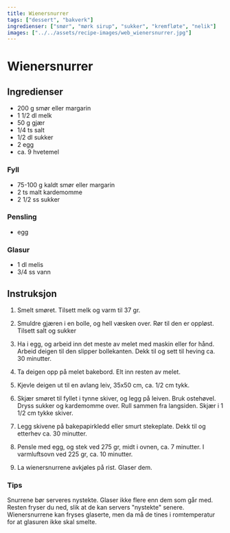 ```yaml
---
title: Wienersnurrer
tags: ["dessert", "bakverk"]
ingredienser: ["smør", "mørk sirup", "sukker", "kremfløte", "nelik"]
images: ["../../assets/recipe-images/web_wienersnurrer.jpg"]
---
```


# Wienersnurrer

## Ingredienser

- 200 g smør eller margarin
- 1 1/2 dl melk
- 50 g gjær
- 1/4 ts salt
- 1/2 dl sukker
- 2 egg
- ca. 9 hvetemel

### Fyll

- 75-100 g kaldt smør eller margarin
- 2 ts malt kardemomme
- 2 1/2 ss sukker

### Pensling

- egg

### Glasur

- 1 dl melis
- 3/4 ss vann

## Instruksjon

1. Smelt smøret. Tilsett melk og varm til 37 gr.

2. Smuldre gjæren i en bolle, og hell væsken over. Rør til den er oppløst. Tilsett salt og sukker

3. Ha i egg, og arbeid inn det meste av melet med maskin eller for hånd. Arbeid deigen til den slipper bollekanten. Dekk til og sett til heving ca. 30 minutter.

4. Ta deigen opp på melet bakebord. Elt inn resten av melet.

5. Kjevle deigen ut til en avlang leiv, 35x50 cm, ca. 1/2 cm tykk.

6. Skjær smøret til fyllet i tynne skiver, og legg på leiven. Bruk ostehøvel. Dryss sukker og kardemomme over. Rull sammen fra langsiden. Skjær i 1 1/2 cm tykke skiver.

7. Legg skivene på bakepapirkledd eller smurt stekeplate. Dekk til og etterhev ca. 30 minutter.

8. Pensle med egg, og stek ved 275 gr, midt i ovnen, ca. 7 minutter. I varmluftsovn ved 225 gr, ca. 10 minutter.

9. La wienersnurrene avkjøles på rist. Glaser dem.

### Tips

Snurrene bør serveres nystekte. Glaser ikke flere enn dem som går med. Resten fryser du ned, slik at de kan servers "nystekte" senere. Wienersnurrene kan fryses glaserte, men da må de tines i romtemperatur for at glasuren ikke skal smelte.
